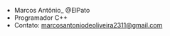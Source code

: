 - Marcos Antônio_ @ElPato
- Programador C++
- Contato: marcosantoniodeoliveira2311@gmail.com

<!---
ElPato/Elpato is a ✨ special ✨ repository because its `README.md` (this file) appears on your GitHub profile.
You can click the Preview link to take a look at your changes.
--->
